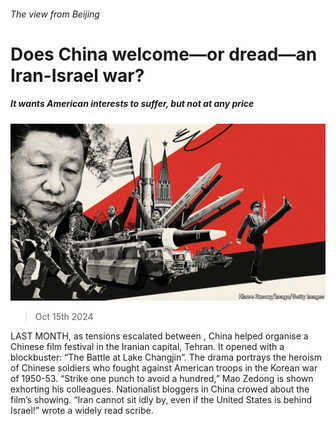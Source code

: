 ###### The view from Beijing

# Does China welcome—or dread—an Iran-Israel war? 

##### It wants American interests to suffer, but not at any price 

![image](images/20241019_CND001.jpg) 

> Oct 15th 2024 

LAST MONTH, as tensions escalated between , China helped organise a Chinese film festival in the Iranian capital, Tehran. It opened with a blockbuster: “The Battle at Lake Changjin”. The drama portrays the heroism of Chinese soldiers who fought against American troops in the Korean war of 1950-53. “Strike one punch to avoid a hundred,” Mao Zedong is shown exhorting his colleagues. Nationalist bloggers in China crowed about the film’s showing. “Iran cannot sit idly by, even if the United States is behind Israel!” wrote a widely read scribe. 

